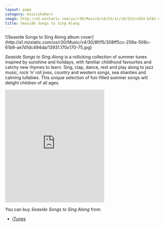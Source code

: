 ```yaml
---
layout: page
category: musicshakers
image: http://a5.mzstatic.com/us/r30/Music6/v4/53/1c/c0/531cc024-bf82-c326-1291-b24d08e6b4e7/dj.ttmaqlwz.170x170-75.jpg
title: Seaside Songs to Sing Along
---
```


<aside class="inset right">
![Seaside Songs to Sing Along album cover](http://a1.mzstatic.com/us/r30/Music/v4/30/8f/f5/308ff5cc-256e-506c-61b9-ae7d1dc494da/13931.170x170-75.jpg)
</aside>

*Seaside Songs to Sing Along* is a rollicking collection of summer tunes inspired by sunshine and holidays,  with familiar childhood favourites and catchy new rhymes to learn. Sing, clap, dance, rest and play along to jazz music, rock ’n’ roll jives, country and western songs, sea shanties and calming lullabies. This unique selection of fun-filled summer songs will delight children of all ages.

<iframe src="https://widgets.itunes.apple.com/widget.html?c=gb&brc=FFFFFF&blc=FFFFFF&trc=FFFFFF&tlc=FFFFFF&d=&t=&m=music&e=album&w=325&h=370&ids=893186379&wt=discovery&partnerId=&affiliate_id=&at=&ct=" frameborder=0 style="overflow-x:hidden;overflow-y:hidden;width:325px;height: 370px;border:0px"></iframe>

You can buy *Seaside Songs to Sing Along* from:

- [iTunes](https://itunes.apple.com/gb/album/seaside-songs-to-sing-along/id893186379)
